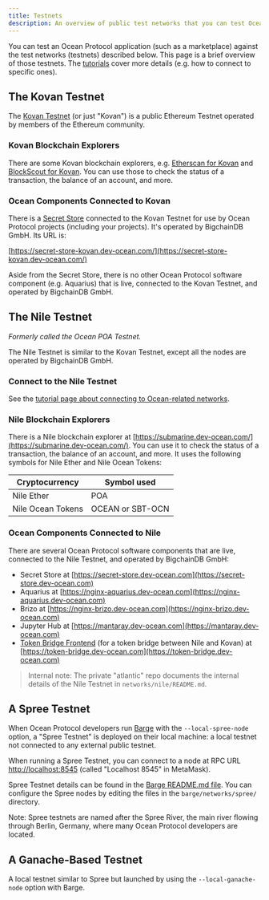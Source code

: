 ```yaml
---
title: Testnets
description: An overview of public test networks that you can test Ocean Protocol applications against.
---
```


You can test an Ocean Protocol application (such as a marketplace) against the test networks (testnets) described below. This page is a brief overview of those testnets. The [tutorials](/tutorials/) cover more details (e.g. how to connect to specific ones).

## The Kovan Testnet

The [Kovan Testnet](https://github.com/kovan-testnet/proposal) (or just "Kovan") is a public Ethereum Testnet operated by members of the Ethereum community.

### Kovan Blockchain Explorers

There are some Kovan blockchain explorers, e.g. [Etherscan for Kovan](https://kovan.etherscan.io/) and [BlockScout for Kovan](https://blockscout.com/eth/kovan). You can use those to check the status of a transaction, the balance of an account, and more.

### Ocean Components Connected to Kovan

There is a [Secret Store](/concepts/components/#secret-store) connected to the Kovan Testnet for use by Ocean Protocol projects (including your projects). It's operated by BigchainDB GmbH. Its URL is:

[https://secret-store-kovan.dev-ocean.com/](https://secret-store-kovan.dev-ocean.com/)

Aside from the Secret Store, there is no other Ocean Protocol software component (e.g. Aquarius) that is live, connected to the Kovan Testnet, and operated by BigchainDB GmbH.

## The Nile Testnet

_Formerly called the Ocean POA Testnet._

The Nile Testnet is similar to the Kovan Testnet, except all the nodes are operated by BigchainDB GmbH.

### Connect to the Nile Testnet

See the [tutorial page about connecting to Ocean-related networks](/tutorials/connect-to-networks/#connect-to-the-nile-testnet).

### Nile Blockchain Explorers

There is a Nile blockchain explorer at [https://submarine.dev-ocean.com/](https://submarine.dev-ocean.com/). You can use it to check the status of a transaction, the balance of an account, and more. It uses the following symbols for Nile Ether and Nile Ocean Tokens:

| Cryptocurrency    | Symbol used      |
| ----------------- | ---------------- |
| Nile Ether        | POA              |
| Nile Ocean Tokens | OCEAN or SBT-OCN |

### Ocean Components Connected to Nile

There are several Ocean Protocol software components that are live, connected to the Nile Testnet, and operated by BigchainDB GmbH:

- Secret Store at [https://secret-store.dev-ocean.com](https://secret-store.dev-ocean.com)
- Aquarius at [https://nginx-aquarius.dev-ocean.com](https://nginx-aquarius.dev-ocean.com)
- Brizo at [https://nginx-brizo.dev-ocean.com](https://nginx-brizo.dev-ocean.com)
- Jupyter Hub at [https://mantaray.dev-ocean.com](https://mantaray.dev-ocean.com)
- [Token Bridge Frontend](https://github.com/oceanprotocol/bridge-ui) (for a token bridge between Nile and Kovan) at [https://token-bridge.dev-ocean.com](https://token-bridge.dev-ocean.com)

> Internal note: The private "atlantic" repo documents the internal details of the Nile Testnet in `networks/nile/README.md`.

## A Spree Testnet

When Ocean Protocol developers run [Barge](https://github.com/oceanprotocol/barge) with the `--local-spree-node` option, a "Spree Testnet" is deployed on their local machine: a local testnet not connected to any external public testnet.

When running a Spree Testnet, you can connect to a node at RPC URL [http://localhost:8545](http://localhost:8545) (called "Localhost 8545" in MetaMask).

Spree Testnet details can be found in the [Barge README.md file](https://github.com/oceanprotocol/barge/blob/develop/README.md). You can configure the Spree nodes by editing the files in the `barge/networks/spree/` directory.

Note: Spree testnets are named after the Spree River, the main river flowing through Berlin, Germany, where many Ocean Protocol developers are located.

## A Ganache-Based Testnet

A local testnet similar to Spree but launched by using the `--local-ganache-node` option with Barge.
